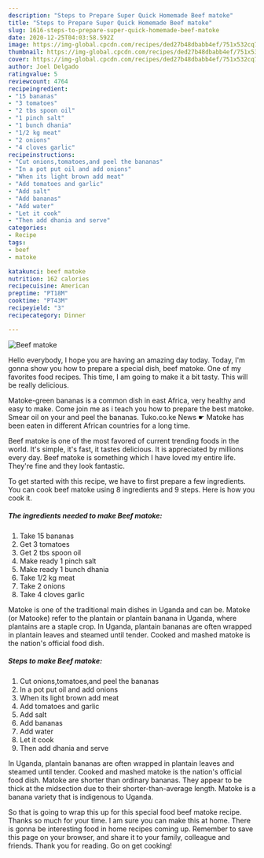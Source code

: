 ```yaml
---
description: "Steps to Prepare Super Quick Homemade Beef matoke"
title: "Steps to Prepare Super Quick Homemade Beef matoke"
slug: 1616-steps-to-prepare-super-quick-homemade-beef-matoke
date: 2020-12-25T04:03:58.592Z
image: https://img-global.cpcdn.com/recipes/ded27b48dbabb4ef/751x532cq70/beef-matoke-recipe-main-photo.jpg
thumbnail: https://img-global.cpcdn.com/recipes/ded27b48dbabb4ef/751x532cq70/beef-matoke-recipe-main-photo.jpg
cover: https://img-global.cpcdn.com/recipes/ded27b48dbabb4ef/751x532cq70/beef-matoke-recipe-main-photo.jpg
author: Joel Delgado
ratingvalue: 5
reviewcount: 4764
recipeingredient:
- "15 bananas"
- "3 tomatoes"
- "2 tbs spoon oil"
- "1 pinch salt"
- "1 bunch dhania"
- "1/2 kg meat"
- "2 onions"
- "4 cloves garlic"
recipeinstructions:
- "Cut onions,tomatoes,and peel the bananas"
- "In a pot put oil and add onions"
- "When its light brown add meat"
- "Add tomatoes and garlic"
- "Add salt"
- "Add bananas"
- "Add water"
- "Let it cook"
- "Then add dhania and serve"
categories:
- Recipe
tags:
- beef
- matoke

katakunci: beef matoke 
nutrition: 162 calories
recipecuisine: American
preptime: "PT18M"
cooktime: "PT43M"
recipeyield: "3"
recipecategory: Dinner

---
```



![Beef matoke](https://img-global.cpcdn.com/recipes/ded27b48dbabb4ef/751x532cq70/beef-matoke-recipe-main-photo.jpg)

Hello everybody, I hope you are having an amazing day today. Today, I'm gonna show you how to prepare a special dish, beef matoke. One of my favorites food recipes. This time, I am going to make it a bit tasty. This will be really delicious.

Matoke-green bananas is a common dish in east Africa, very healthy and easy to make. Come join me as i teach you how to prepare the best matoke. Smear oil on your and peel the bananas. Tuko.co.ke News ☛ Matoke has been eaten in different African countries for a long time.

Beef matoke is one of the most favored of current trending foods in the world. It's simple, it's fast, it tastes delicious. It is appreciated by millions every day. Beef matoke is something which I have loved my entire life. They're fine and they look fantastic.


To get started with this recipe, we have to first prepare a few ingredients. You can cook beef matoke using 8 ingredients and 9 steps. Here is how you cook it.

<!--inarticleads1-->

##### The ingredients needed to make Beef matoke:

1. Take 15 bananas
1. Get 3 tomatoes
1. Get 2 tbs spoon oil
1. Make ready 1 pinch salt
1. Make ready 1 bunch dhania
1. Take 1/2 kg meat
1. Take 2 onions
1. Take 4 cloves garlic


Matoke is one of the traditional main dishes in Uganda and can be. Matoke (or Matooke) refer to the plantain or plantain banana in Uganda, where plantains are a staple crop. In Uganda, plantain bananas are often wrapped in plantain leaves and steamed until tender. Cooked and mashed matoke is the nation&#39;s official food dish. 

<!--inarticleads2-->

##### Steps to make Beef matoke:

1. Cut onions,tomatoes,and peel the bananas
1. In a pot put oil and add onions
1. When its light brown add meat
1. Add tomatoes and garlic
1. Add salt
1. Add bananas
1. Add water
1. Let it cook
1. Then add dhania and serve


In Uganda, plantain bananas are often wrapped in plantain leaves and steamed until tender. Cooked and mashed matoke is the nation&#39;s official food dish. Matoke are shorter than ordinary bananas. They appear to be thick at the midsection due to their shorter-than-average length. Matoke is a banana variety that is indigenous to Uganda. 

So that is going to wrap this up for this special food beef matoke recipe. Thanks so much for your time. I am sure you can make this at home. There is gonna be interesting food in home recipes coming up. Remember to save this page on your browser, and share it to your family, colleague and friends. Thank you for reading. Go on get cooking!
